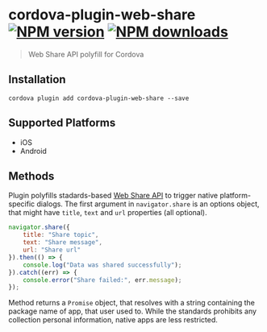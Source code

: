 # cordova-plugin-web-share<br>[![NPM version][npm-version]][npm-url] [![NPM downloads][npm-downloads]][npm-url]
> Web Share API polyfill for Cordova

## Installation

    cordova plugin add cordova-plugin-web-share --save

## Supported Platforms

- iOS
- Android

## Methods

Plugin polyfills stadards-based [Web Share API](https://wicg.github.io/web-share/) to trigger native platform-specific dialogs. The first argument in `navigator.share` is an options object, that might have `title`, `text` and `url` properties (all optional).

```js
navigator.share({
    title: "Share topic",
    text: "Share message",
    url: "Share url"
}).then(() => {
    console.log("Data was shared successfully");
}).catch((err) => {
    console.error("Share failed:", err.message);
});
```

Method returns a `Promise` object, that resolves with a string containing the package name of app, that user used to. While the standards prohibits any collection personal information, native apps are less restricted.

[npm-url]: https://www.npmjs.com/package/cordova-plugin-web-share
[npm-version]: https://img.shields.io/npm/v/cordova-plugin-web-share.svg
[npm-downloads]: https://img.shields.io/npm/dm/cordova-plugin-web-share.svg

